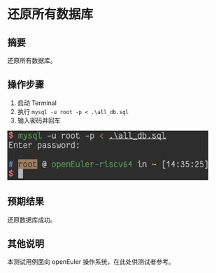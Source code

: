 # 还原所有数据库

## 摘要

还原所有数据库。

## 操作步骤

1. 启动 Terminal
2. 执行 ```mysql -u root -p < .\all_db.sql```
3. 输入密码并回车

![还原所有数据库-1](./img/还原所有数据库-1.png)

## 预期结果

还原数据库成功。

## 其他说明

本测试用例面向 openEuler 操作系统，在此处供测试者参考。
